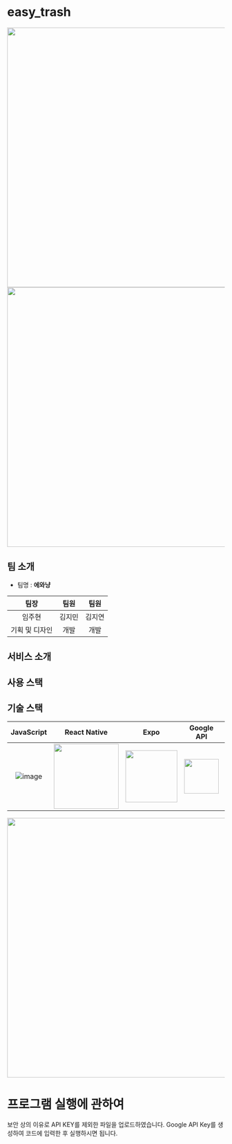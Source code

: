 # easy_trash

<img src="https://user-images.githubusercontent.com/72171903/180640837-c2a70988-cdc3-40a1-ac9f-5cd4bfc1dc8f.png" width="600"/>

<img src="https://user-images.githubusercontent.com/72171903/180640531-26c8324a-9aee-4c61-8eed-03e5a455fc7e.png"  width="600"/>

## 팀 소개
* 팀명 : **에와냥**

| 팀장 | 팀원 | 팀원 |
| :--------: | :--------: | :--------: | 
| 임주현 | 김지민 | 김지연 |
| 기획 및 디자인 | 개발 | 개발 | 

## 서비스 소개


## 사용 스택

## 기술 스택

| JavaScript | React Native | Expo | Google API | Kakao API | 
| :--------: | :--------: | :--------: | :--------: | :--------: | 
|   ![image](https://user-images.githubusercontent.com/72171903/180640940-cff8ce3c-1f89-44be-880c-9e64e95b0a7c.png)    |  <img src="https://user-images.githubusercontent.com/72171903/180640959-031a6856-aec8-47af-bf13-5cea5bf41214.png" width="150" />  | <img src="https://user-images.githubusercontent.com/72171903/180641062-8424729a-9ca7-47ab-81c7-d1629a2a2dea.png" width="120" />  | <img src="https://user-images.githubusercontent.com/72171903/180640970-760df4ac-dfab-4a11-b67c-379dfae83d9a.png" width="80" /> | <img src="https://user-images.githubusercontent.com/72171903/180641112-e3b231fc-1965-4da4-b8e8-9a95df328aa3.png" width="80" />

<img src="https://user-images.githubusercontent.com/88828307/180639945-f0d03f05-c6ca-479a-a30c-5a77e85871ed.png" width="600"/>

# 프로그램 실행에 관하여
보안 상의 이유로 API KEY를 제외한 파일을 업로드하였습니다.
Google API Key를 생성하여 코드에 입력한 후 실행하시면 됩니다.
